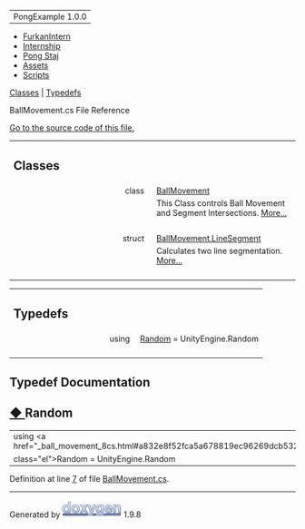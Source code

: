 <div id="top">

<div id="titlearea">

<table data-cellspacing="0" data-cellpadding="0">
<colgroup>
<col style="width: 100%" />
</colgroup>
<tbody>
<tr id="projectrow" class="odd">
<td id="projectalign"><div id="projectname">
PongExample<span id="projectnumber"> 1.0.0</span>
</div></td>
</tr>
</tbody>
</table>

</div>

<div id="nav-path" class="navpath">

- <a href="dir_1dcde7ea5adb4470e937f2f1c0036389.html"
  class="el">FurkanIntern</a>
- <a href="dir_db18fc5b59b71647f21f3d49fd35b7b1.html"
  class="el">Internship</a>
- <a href="dir_7f2202f332a95df5c6e50699b596c7b9.html" class="el">Pong
  Staj</a>
- <a href="dir_b7568e80c0eb65df54ebd3d006b23e5e.html"
  class="el">Assets</a>
- <a href="dir_97d71e10d40891aefe860af68a8d9ea5.html"
  class="el">Scripts</a>

</div>

</div>

<div class="header">

<div class="summary">

[Classes](#nested-classes) \| [Typedefs](#typedef-members)

</div>

<div class="headertitle">

<div class="title">

BallMovement.cs File Reference

</div>

</div>

</div>

<div class="contents">

[Go to the source code of this file.](_ball_movement_8cs_source.html)

<table class="memberdecls">
<colgroup>
<col style="width: 50%" />
<col style="width: 50%" />
</colgroup>
<tbody>
<tr class="odd heading">
<td colspan="2"><h2 id="classes" class="groupheader"><span
id="nested-classes"></span> Classes</h2></td>
</tr>
<tr class="even memitem:">
<td class="memItemLeft" style="text-align: right;"
data-valign="top">class  </td>
<td class="memItemRight" data-valign="bottom"><a
href="class_ball_movement.html" class="el">BallMovement</a></td>
</tr>
<tr class="odd memdesc:">
<td class="mdescLeft"> </td>
<td class="mdescRight">This Class controls Ball Movement and Segment
Intersections. <a
href="class_ball_movement.html#details">More...</a><br />
</td>
</tr>
<tr class="even separator:">
<td colspan="2" class="memSeparator"> </td>
</tr>
<tr class="odd memitem:">
<td class="memItemLeft" style="text-align: right;"
data-valign="top">struct  </td>
<td class="memItemRight" data-valign="bottom"><a
href="struct_ball_movement_1_1_line_segment.html"
class="el">BallMovement.LineSegment</a></td>
</tr>
<tr class="even memdesc:">
<td class="mdescLeft"> </td>
<td class="mdescRight">Calculates two line segmentation. <a
href="struct_ball_movement_1_1_line_segment.html#details">More...</a><br />
</td>
</tr>
<tr class="odd separator:">
<td colspan="2" class="memSeparator"> </td>
</tr>
</tbody>
</table>

<table class="memberdecls">
<colgroup>
<col style="width: 50%" />
<col style="width: 50%" />
</colgroup>
<tbody>
<tr class="odd heading">
<td colspan="2"><h2 id="typedefs" class="groupheader"><span
id="typedef-members"></span> Typedefs</h2></td>
</tr>
<tr id="r_a832e8f52fca5a678819ec96269dcb532"
class="even memitem:a832e8f52fca5a678819ec96269dcb532">
<td class="memItemLeft" style="text-align: right;"
data-valign="top">using </td>
<td class="memItemRight" data-valign="bottom"><a
href="_ball_movement_8cs.html#a832e8f52fca5a678819ec96269dcb532"
class="el">Random</a> = UnityEngine.Random</td>
</tr>
<tr class="odd separator:a832e8f52fca5a678819ec96269dcb532">
<td colspan="2" class="memSeparator"> </td>
</tr>
</tbody>
</table>

## Typedef Documentation

<span id="a832e8f52fca5a678819ec96269dcb532"></span>

## <span class="permalink">[◆ ](#a832e8f52fca5a678819ec96269dcb532)</span>Random

<div class="memitem">

<div class="memproto">

|                                                                           |
|---------------------------------------------------------------------------|
| using <a href="_ball_movement_8cs.html#a832e8f52fca5a678819ec96269dcb532" 
 class="el">Random</a> = UnityEngine.Random                                 |

</div>

<div class="memdoc">

Definition at line
<a href="_ball_movement_8cs_source.html#l00007" class="el">7</a> of file
<a href="_ball_movement_8cs_source.html" class="el">BallMovement.cs</a>.

</div>

</div>

</div>

------------------------------------------------------------------------

<span class="small">Generated
by [<img src="doxygen.svg" class="footer" width="104" height="31"
alt="doxygen" />](https://www.doxygen.org/index.html) 1.9.8</span>
